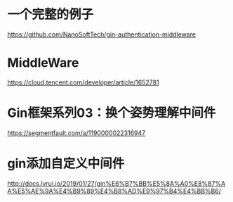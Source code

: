 #   一个完整的例子

https://github.com/NanoSoftTech/gin-authentication-middleware   








#  MiddleWare

https://cloud.tencent.com/developer/article/1652781   

#  Gin框架系列03：换个姿势理解中间件
https://segmentfault.com/a/1190000022316947   


#  gin添加自定义中间件 
http://docs.lvrui.io/2019/01/27/gin%E6%B7%BB%E5%8A%A0%E8%87%AA%E5%AE%9A%E4%B9%89%E4%B8%AD%E9%97%B4%E4%BB%B6/   
